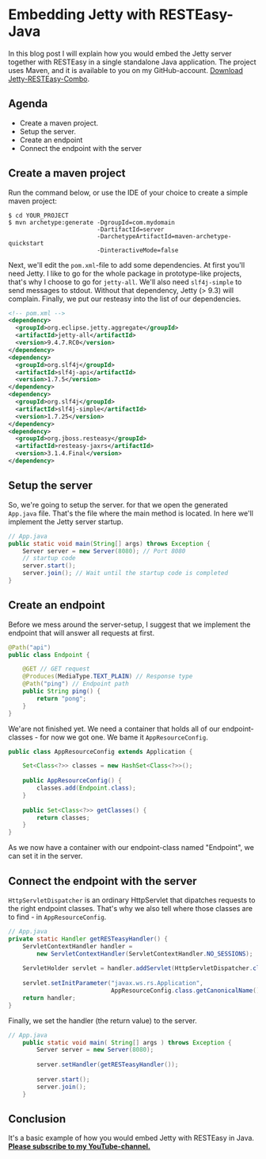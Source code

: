 # Embedding Jetty with RESTEasy- Java

In this blog post I will explain how you would embed the Jetty server 
together with RESTEasy in a single standalone Java application. 
The project uses Maven, and it is available to you on my GitHub-account.
[Download Jetty-RESTEasy-Combo](https://github.com/svenmalvik/jetty-resteasy-combo).

## Agenda
* Create a maven project.
* Setup the server.
* Create an endpoint
* Connect the endpoint with the server

## Create a maven project

Run the command below, or use the IDE of your choice to create a simple maven project:
```shell
$ cd YOUR_PROJECT
$ mvn archetype:generate -DgroupId=com.mydomain 
                         -DartifactId=server 
                         -DarchetypeArtifactId=maven-archetype-quickstart 
                         -DinteractiveMode=false
```

Next, we'll edit the `pom.xml`-file to add some dependencies. At first you'll need Jetty. 
I like to go for the whole package in prototype-like projects, that's
why I choose to go for `jetty-all`. We'll also need `slf4j-simple` to send messages to stdout. 
Without that dependency, Jetty (> 9.3) will complain. Finally, we put  our resteasy into the 
list of our dependencies.

```xml
<!-- pom.xml -->
<dependency>
  <groupId>org.eclipse.jetty.aggregate</groupId>
  <artifactId>jetty-all</artifactId>
  <version>9.4.7.RC0</version>
</dependency>
<dependency>
  <groupId>org.slf4j</groupId>
  <artifactId>slf4j-api</artifactId>
  <version>1.7.5</version>
</dependency>
<dependency>
  <groupId>org.slf4j</groupId>
  <artifactId>slf4j-simple</artifactId>
  <version>1.7.25</version>
</dependency>
<dependency>
  <groupId>org.jboss.resteasy</groupId>
  <artifactId>resteasy-jaxrs</artifactId>
  <version>3.1.4.Final</version>
</dependency>
```

## Setup the server
So, we're going to setup the server. for that we open the generated ```App.java``` file. 
That's the file where the main method is located.
In here we'll implement the Jetty server startup.
```java
// App.java
public static void main(String[] args) throws Exception {
    Server server = new Server(8080); // Port 8080
    // startup code
    server.start();
    server.join(); // Wait until the startup code is completed
}
```

## Create an endpoint
Before we mess around the server-setup, I suggest that we implement the endpoint that will
answer all requests at first. 

```java
@Path("api")
public class Endpoint {

    @GET // GET request
    @Produces(MediaType.TEXT_PLAIN) // Response type
    @Path("ping") // Endpoint path
    public String ping() {
        return "pong";
    }
}
```

We'are not finished yet. We need a container that holds all of our endpoint-classes - for now we 
got one. We bame it `AppResourceConfig`.
 
```java
public class AppResourceConfig extends Application {

    Set<Class<?>> classes = new HashSet<Class<?>>();
    
    public AppResourceConfig() {
        classes.add(Endpoint.class);
    }
    
    public Set<Class<?>> getClasses() {
        return classes;
    }
}
```

As we now have a container with our endpoint-class named "Endpoint", we can set it in the server.

## Connect the endpoint with the server

`HttpServletDispatcher` is an ordinary HttpServlet that dipatches requests to the right endpoint classes.
That's why we also tell where those classes are to find - in `AppResourceConfig`.

```java
// App.java
private static Handler getRESTeasyHandler() {
    ServletContextHandler handler = 
        new ServletContextHandler(ServletContextHandler.NO_SESSIONS);
    
    ServletHolder servlet = handler.addServlet(HttpServletDispatcher.class, "/");
    
    servlet.setInitParameter("javax.ws.rs.Application", 
                             AppResourceConfig.class.getCanonicalName());
    return handler;
}
```

Finally, we set the handler (the return value) to the server.
```java
// App.java
    public static void main( String[] args ) throws Exception {
        Server server = new Server(8080);
        
        server.setHandler(getRESTeasyHandler());
        
        server.start();
        server.join();
    }
```

## Conclusion
It's a basic example of how you would embed Jetty with RESTEasy in Java. 
[**Please subscribe to my YouTube-channel.**](https://www.youtube.com/playlist?list=PLDAA9E2877BC4145D)

